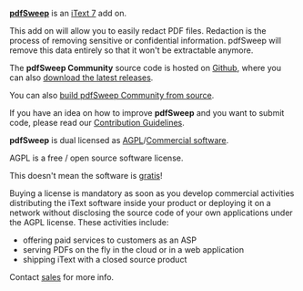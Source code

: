 **[pdfSweep][pdfSweep]** is an [iText 7][itext] add on.

This add on will allow you to easily redact PDF files. Redaction is the process of removing sensitive or confidential information. pdfSweep will remove this data entirely so that it won't be extractable anymore.

The **pdfSweep Community** source code is hosted on [Github][github], where you can also [download the latest releases][latest].

You can also [build pdfSweep Community from source][building].


If you have an idea on how to improve **pdfSweep** and you want to submit code,
please read our [Contribution Guidelines][contributing].

**pdfSweep** is dual licensed as [AGPL][agpl]/[Commercial software][sales].

AGPL is a free / open source software license.

This doesn't mean the software is [gratis][gratis]!

Buying a license is mandatory as soon as you develop commercial activities
distributing the iText software inside your product or deploying it on a network
without disclosing the source code of your own applications under the AGPL license.
These activities include:

- offering paid services to customers as an ASP
- serving PDFs on the fly in the cloud or in a web application
- shipping iText with a closed source product

Contact [sales] for more info.

[agpl]: LICENSE.md
[building]: BUILDING.md
[contributing]: https://github.com/itext/itext7/blob/develop/CONTRIBUTING.md
[itext]: http://itextpdf.com/
[github]: https://github.com/itext/pdfSweep
[latest]: https://github.com/itext/pdfSweep/releases/latest
[sales]: http://itextpdf.com/sales
[gratis]: https://en.wikipedia.org/wiki/Gratis_versus_libre
[pdfSweep]: http://itextpdf.com/itext7/pdfSweep